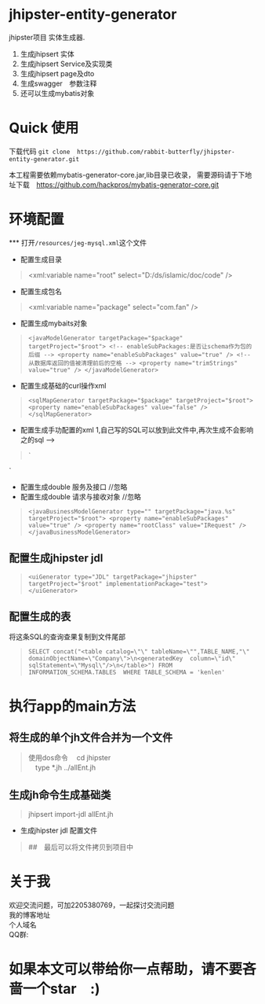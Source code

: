 # jhipster-entity-generator
jhipster项目 实体生成器. 
1. 生成jhipsert 实体
2. 生成jhipsert Service及实现类
3. 生成jhipsert page及dto
4. 生成swagger　参数注释
5. 还可以生成mybatis对象

# Quick 使用 
下载代码
`git clone  https://github.com/rabbit-butterfly/jhipster-entity-generator.git`

本工程需要依赖mybatis-generator-core.jar,lib目录已收录，
需要源码请于下地址下载　https://github.com/hackpros/mybatis-generator-core.git
# 环境配置
*** 打开`/resources/jeg-mysql.xml`这个文件
* 配置生成目录
><xml:variable name="root" select="D:/ds/islamic/doc/code" />
* 配置生成包名
><xml:variable name="package" select="com.fan" />

* 配置生成mybaits对象
>`<javaModelGenerator targetPackage="$package"   targetProject="$root">
    <!-- enableSubPackages:是否让schema作为包的后缀 -->
    <property name="enableSubPackages" value="true" />
    <!-- 从数据库返回的值被清理前后的空格 -->
    <property name="trimStrings" value="true" />
</javaModelGenerator>`

* 配置生成基础的curl操作xml 
>`<sqlMapGenerator targetPackage="$package"
    targetProject="$root">
    <property name="enableSubPackages" value="false" />
</sqlMapGenerator>`

* 配置生成手功配置的xml 1,自己写的SQL可以放到此文件中,再次生成不会影响之的sql -->
>`<sqlMapGenerator targetPackage="$package" targetBody="false"
    targetProject="$root">
    <property name="enableSubPackages" value="true" />
</sqlMapGenerator>
<javaClientGenerator type="XMLMAPPER"
    targetPackage="$package" targetProject="$root">
    <property name="enableSubPackages" value="true" />
    <property name="rootInterface" value="BaseMapper" />
</javaClientGenerator>`


* 配置生成double 服务及接口    //忽略
* 配置生成double 请求与接收对象 //忽略
>`<javaBusinessModelGenerator type="" targetPackage="java.%s" targetProject="$root">
      <property name="enableSubPackages" value="true" />
      <property name="rootClass" value="IRequest" />
</javaBusinessModelGenerator>`

##  配置生成jhipster jdl 
>`<uiGenerator type="JDL" targetPackage="jhipster"
        targetProject="$root" implementationPackage="test">
   </uiGenerator>`
   
##  配置生成的表
   将这条SQL的查询查果复制到文件尾部
>`SELECT concat("<table catalog=\"\" tableName=\"",TABLE_NAME,"\" domainObjectName=\"Company\">\n<generatedKey 
			column=\"id\" sqlStatement=\"Mysql\"/>\n</table>") FROM INFORMATION_SCHEMA.TABLES 
			WHERE TABLE_SCHEMA = 'kenlen'`
#  执行app的main方法

## 将生成的单个jh文件合并为一个文件
> 使用dos命令　 cd jhipster <br>
>             　type *.jh  ../allEnt.jh 
## 生成jh命令生成基础类
> jhipsert import-jdl allEnt.jh

* 生成jhipster jdl 配置文件
> <uiGenerator type="JDL" targetPackage="jhipster"
		targetProject="$root" implementationPackage="test">
	</uiGenerator>
##　最后可以将文件拷贝到项目中

# 关于我
欢迎交流问题，可加2205380769，一起探讨交流问题<br>
我的博客地址<br>
个人域名<br>
QQ群:
# 如果本文可以带给你一点帮助，请不要吝啬一个star　:)
